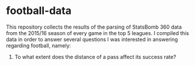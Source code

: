 # football-data
 
This repository collects the results of the parsing of StatsBomb 360 data from the 2015/16 season of every game in the top 5 leagues. I compiled this data in order to answer several questions I was interested in answering regarding football, namely:
1. To what extent does the distance of a pass affect its success rate?